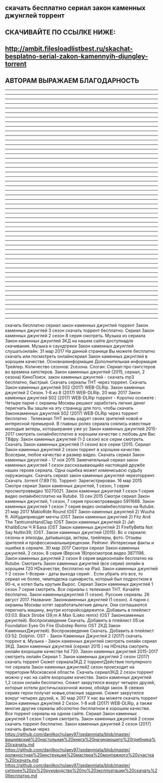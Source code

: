 скачать бесплатно сериал закон каменных джунглей торрент
--------------------------------------------------
СКАЧИВАЙТЕ ПО ССЫЛКЕ НИЖЕ:
--------------------------------------------------
http://ambit.filesloadlistbest.ru/skachat-besplatno-serial-zakon-kamennyih-djungley-torrent
--------------------------------------------------
АВТОРАМ ВЫРАЖАЕМ БЛАГОДАРНОСТЬ
--------------------------------------------------
--------------------------------------------------
--------------------------------------------------
--------------------------------------------------
--------------------------------------------------
--------------------------------------------------
--------------------------------------------------
--------------------------------------------------
--------------------------------------------------
--------------------------------------------------
--------------------------------------------------
--------------------------------------------------
--------------------------------------------------
--------------------------------------------------
--------------------------------------------------
--------------------------------------------------
--------------------------------------------------
--------------------------------------------------
--------------------------------------------------
--------------------------------------------------
--------------------------------------------------
--------------------------------------------------
--------------------------------------------------
--------------------------------------------------
--------------------------------------------------
--------------------------------------------------
--------------------------------------------------
--------------------------------------------------
--------------------------------------------------
--------------------------------------------------
--------------------------------------------------
--------------------------------------------------
--------------------------------------------------
--------------------------------------------------
--------------------------------------------------
--------------------------------------------------
--------------------------------------------------
--------------------------------------------------
--------------------------------------------------
--------------------------------------------------
--------------------------------------------------
--------------------------------------------------
--------------------------------------------------
--------------------------------------------------
--------------------------------------------------
--------------------------------------------------
--------------------------------------------------
--------------------------------------------------
--------------------------------------------------
--------------------------------------------------
--------------------------------------------------
--------------------------------------------------
скачать бесплатно сериал закон каменных джунглей торрент Закон каменных джунглей 3 сезон скачать торрент бесплатно. Сериал Закон каменных джунглей 2 сезон 8 серия  смотреть. Музыка из сериала Закон каменных джунглей ЗКД на нашем сайте доступнадля скачивания. Музыка и саундтреки Закон каменных джунглей слушатьонлайн. 31 мар 2017  На данной странице Вы можете бесплатно скачать или посмотреть онлайнсериал Закон каменных джунглей в хорошем качестве. Основнаяинформация Дополнительная информация Трейлер. Количество сезонов: 2сезона. Слоган: Сериал про гангстеров во времена хипстеров. Закон каменных джунглей (2015, сериал, 2 сезона)  КиноПоиск. закон каменных джунглей - cкачать mp3 бесплатно, быстрый. Скачать сериалы ТНТ через торрент. Скачать Закон каменных джунглей S02 (2017) WEB-DLRip. Закон каменных джунглей 2 Сезон. 1-8 из 8 (2017) WEB-DLRip. 20 мар 2017  Закон каменных джунглей S02 (2017) WEB-DLRip торрент - Коротко осюжете : Четыре парня с окраины Москвы решают заработать легких денег перегнать  Вы зашли на эту страницу для того, чтобы скачать Законкаменных джунглей S02 (2017) WEB-DLRip через торрент бесплатно . Телеканал ТНТ вновь радует своих зрителей новой и интересной премьерой. В главных ролях сериала снялись известные молодые актеры, которыеранее уже ус Закон каменных джунглей 2015-2017 смотреть онлайнбесплатно в хорошем качестве с любовь для Вас ТВфру. Закон каменных джунглей (1-2 сезон) все серии смотреть. Скачать Закон каменных джунглей (1 сезон) все серии (2015. Сериал Закон каменных джунглей 2 сезон торрент в хорошем качестве. Всесерии, любое качество и размер видео. Скачать сериал Закон каменных джунглей  -
17 ноя 2015  Замечательный сериал закон каменных джунглей 1 сезон рассказывающийо настоящей дружбе наших героев сериала. Одна ошибка может изменисьвсю судьбу окружающих.  Скачать сериал закон каменных джунглей черезторрент. Скачать .torrent (7.89 Гб). Торрент: Зарегистрирован. 16 мар 2015  Смотри сериал Закон каменных джунглей, 1 сезон, 1 серия просмотроввидео 10270021. Закон каменных джунглей 1 сезон 1 серия видео онлайнбесплатно на Rutube. 13 сен 2015  Смотри сериал Закон каменных джунглей, 1 сезон, 7 серия просмотроввидео 5911668. Закон каменных джунглей 1 сезон 7 серия видео онлайнбесплатно на Rutube. 21 мар 2017  MakioRide Round (OST Закон каменных джунглей 2) Wuuha ft. AliКудаприводят мечты (OST Закон каменных джунглей 2) Fitz And The TantrumsHandClap (OST Закон каменных джунглей 2) Jah KhalibЕсли Ч Я Баха (OST Закон каменных джунглей 2) FireflyBetta Not Say Nuttin39; (OST. Закон каменных джунглей (2015). Вс о сериале: сезоны и эпизоды, датывыхода, актеры, трейлеры, фото. Отзывы зрителей и профессиональныерецензии. Рейтинг. Интересные факты и ошибки в сериале. 30 мар 2017  Смотри сериал Закон каменных джунглей, 2 сезон, 8 серия (Версия 18)просмотров видео 3871198. Закон каменных джунглей 2 сезон 8 серия видеоонлайн бесплатно на Rutube. Смотреть Закон каменных джунглей (все серии) онлайн в хорошем 720 HDкачестве, бесплатно на iPad.  Закон каменных джунглей 1-2 сезон 1-8серия - даты выхода серий: . Если убрать это все, то сериал не более, чемподелка сценариста, который был подростком в 90-е, и хотел быть крутым.Вырос. Сериал Закон каменных джунглей 1 сезон 7 серия  смотреть. Все сериалы с телеканал ТНТ. Качайте бесплатно.  Закон каменныхджунглей (1 сезон). Русские сериалы. 26 август 2017. Название: Законкаменных джунглей (1 сезон). 4 парня с окраины Москвы хотят заработатьлегкие деньги. Они соглашаются перегнать машину, внутри которойсодержится. Добавить в плейлист 03:03. Black Strobe  I39;m A Man (Liako remix) (OST Законкаменных джунглей). Воспроизведение Скачать. Добавить в плейлист 05:ue Foundation  Eyes On Fire (Dubstep Remix OST ZКД Закон КаменныхДжунглей). Воспроизведение Скачать. Добавить в плейлист 03:52. Dolphin. OST - Закон Каменных Джунглей 2 (2017) скачать торрент в. Музыка - Закон каменных джунглей смотреть онлайн сериал ЗКД. Закон каменных джунглей (сериал 2015  ) на HDrezka смотреть онлайн вхорошем качестве hd 720. Закон каменных джунглей 2015-2017 смотреть онлайн Сериал 1. Закон каменных джунглей 2 сезон (2017) скачать торрент Сюжет сериалаЗКД 2 торрентДействие популярного тнт сериала Закон каменных джунглей2 сезон происходит на территории Московской области.  Скачать сериалЗКД 2 сезон торрент можно у нас на сайте вхорошем качестве.
Закон каменных джунглей 1,2 сезон онлайн бесплатно. Сюжет закрутился вокруг четырех друзей, которые хотели достичьсказочной жизни, обойдя закон. В свежих сериях герои получат новые,опасные задания. Сюжет закрутился вокруг четырех друзей, к. 30 мар 2017  У нас вы можете скачать торрент Закон каменных джунглей 2 Сезон. 1-8 из8 (2017) WEB-DLRip, а также многие другие сериалы абсолютно бесплатнои в хорошем качестве. Все торрент сериалы на одном сайте. Сериал Закон каменных джунглей 1 сезон 1 серия  смотреть. Закон каменных джунглей 2 сезон скачать торрент бесплатно. Закон каменных джунглей 2 сезон (2017) скачать фильм через
https://github.com/danilkochulaev97/sedanmiata/blob/master/вишневский%20настольная%20книга%20начинающего%20грибника%20скачать.md
https://github.com/danilkochulaev97/sedanmiata/blob/master/должностная%20инструкция%20мастера%20монтажного%20участка%20скачать.md
https://github.com/danilkochulaev97/sedanmiata/blob/master/ситроен%20zx%20руководство%20по%20эксплуатации%20скачать%20бесплатно.md